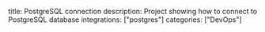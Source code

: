 title: PostgreSQL connection
description: Project showing how to connect to PostgreSQL database
integrations: ["postgres"]
categories: ["DevOps"]
